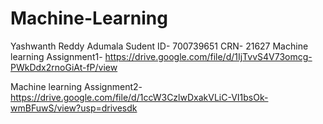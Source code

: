 # Machine-Learning
Yashwanth Reddy Adumala
Sudent ID- 700739651
CRN- 21627
Machine learning Assignment1- https://drive.google.com/file/d/1IjTvvS4V73omcg-PWkDdx2rnoGiAt-fP/view

Machine learning Assignment2- https://drive.google.com/file/d/1ccW3CzlwDxakVLiC-VI1bsOk-wmBFuwS/view?usp=drivesdk
